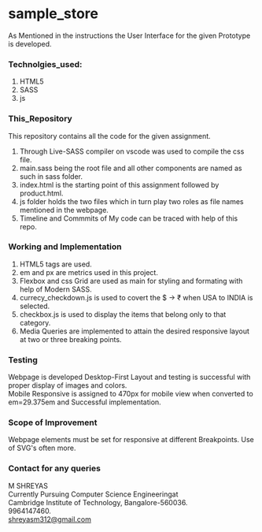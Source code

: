 # sample_store

As Mentioned in the instructions the User Interface for the given Prototype is developed.</br>
### Technolgies_used:</br>
1. HTML5</br>
2. SASS</br>
3. js</br>
### This_Repository</br>
This repository contains all the code for the given assignment.</br>
1. Through Live-SASS compiler on vscode was used to compile the css file.</br>
2. main.sass being the root file and all other components are named as such in sass folder.</br>
3. index.html is the starting point of this assignment followed by product.html.</br>
4. js folder holds the two files which in turn play two roles as file names mentioned in the webpage.</br>
5. Timeline and Commmits of My code can be traced with help of this repo.</br>
### Working and Implementation</br>
1. HTML5 tags are used.</br>
2. em and px are metrics used in this project.</br>
2. Flexbox and css Grid are used as main for styling and formating with help of Modern SASS.</br>
3. currecy_checkdown.js is used to covert the $ -> ₹ when USA to INDIA is selected.
4. checkbox.js is used to display the items that belong only to that category.
5. Media Queries are implemented to attain the desired responsive layout at two or three breaking points.
### Testing</br>
Webpage is developed Desktop-First Layout and testing is successful with proper display of images and colors.</br>
Mobile Responsive is assigned to 470px for mobile view when converted to em=29.375em and Successful implementation.
### Scope of Improvement</br>
Webpage elements must be set for responsive at different Breakpoints.
Use of SVG's often more.</br>

### Contact for any queries
M SHREYAS</br>
Currently Pursuing Computer Science Engineeringat</br>
Cambridge Institute of Technology, Bangalore-560036.</br>
9964147460.</br>
shreyasm312@gmail.com</br>
